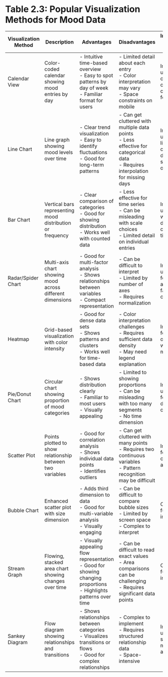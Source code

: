 # Table 2.3: Popular Visualization Methods for Mood Data

| Visualization Method | Description | Advantages | Disadvantages | Implementation in Pro Mood Tracker |
|----------------------|-------------|------------|---------------|-----------------------------------|
| Calendar View | Color-coded calendar showing mood entries by day | - Intuitive time-based overview<br>- Easy to spot patterns by day of week<br>- Familiar format for users | - Limited detail about each entry<br>- Color interpretation may vary<br>- Space constraints on mobile | Implemented using custom calendar component with color mapping for mood levels |
| Line Chart | Line graph showing mood levels over time | - Clear trend visualization<br>- Easy to identify fluctuations<br>- Good for long-term patterns | - Can get cluttered with multiple data points<br>- Less effective for categorical data<br>- Requires interpolation for missing days | Implemented using Recharts library with customizable date ranges and smoothing options |
| Bar Chart | Vertical bars representing mood distribution or frequency | - Clear comparison of categories<br>- Good for showing distribution<br>- Works well with counted data | - Less effective for time series<br>- Can be misleading with scale choices<br>- Limited detail on individual entries | Implemented using Chart.js with mood distribution by category and time period |
| Radar/Spider Chart | Multi-axis chart showing mood across different dimensions | - Good for multi-factor analysis<br>- Shows relationships between variables<br>- Compact representation | - Can be difficult to interpret<br>- Limited by number of axes<br>- Requires normalization | Implemented using Recharts for time-of-day analysis and factor correlation |
| Heatmap | Grid-based visualization with color intensity | - Good for dense data sets<br>- Shows patterns and clusters<br>- Works well for time-based data | - Color interpretation challenges<br>- Requires sufficient data density<br>- May need legend explanation | Implemented for year-view of mood data with intensity mapping |
| Pie/Donut Chart | Circular chart showing proportion of mood categories | - Shows distribution clearly<br>- Familiar to most users<br>- Visually appealing | - Limited to showing proportions<br>- Can be misleading with too many segments<br>- No time dimension | Implemented using Chart.js for mood distribution by category |
| Scatter Plot | Points plotted to show relationship between two variables | - Good for correlation analysis<br>- Shows individual data points<br>- Identifies outliers | - Can get cluttered with many points<br>- Requires two continuous variables<br>- Pattern recognition may be difficult | Implemented for weather correlation analysis |
| Bubble Chart | Enhanced scatter plot with size dimension | - Adds third dimension to data<br>- Good for multi-variable analysis<br>- Visually engaging | - Can be difficult to compare bubble sizes<br>- Limited by screen space<br>- Complex to interpret | Considered for future implementation |
| Stream Graph | Flowing, stacked area chart showing changes over time | - Visually appealing flow representation<br>- Good for showing changing proportions<br>- Highlights patterns over time | - Can be difficult to read exact values<br>- Area comparisons can be challenging<br>- Requires significant data points | Considered for future implementation |
| Sankey Diagram | Flow diagram showing relationships and transitions | - Shows relationships between categories<br>- Visualizes transitions or flows<br>- Good for complex relationships | - Complex to implement<br>- Requires structured relationship data<br>- Space-intensive | Implemented using d3-sankey for mood transition analysis | 